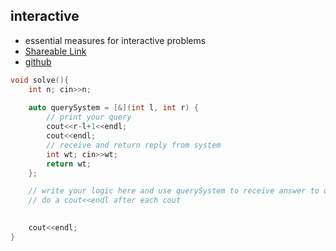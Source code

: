 
## interactive

- essential measures for interactive problems
- [Shareable Link](https://thesobersobber.github.io/CP-Snippets/interactive)
- [github](https://github.com/theSoberSobber/CP-Snippets/blob/main/snippets.json#L602)

```cpp
void solve(){
    int n; cin>>n;
    
    auto querySystem = [&](int l, int r) {
        // print your query
        cout<<r-l+1<<endl;
        cout<<endl;
        // receive and return reply from system
        int wt; cin>>wt;
        return wt;
    };

    // write your logic here and use querySystem to receive answer to query
    // do a cout<<endl after each cout

    
    cout<<endl;
}

```
